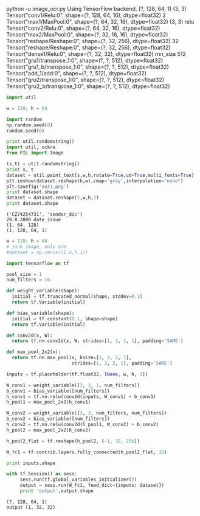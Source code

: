 python -u image_ocr.py 
Using TensorFlow backend.
(?, 128, 64, 1)
(3, 3)
Tensor("conv1/Relu:0", shape=(?, 128, 64, 16), dtype=float32)
2
Tensor("max1/MaxPool:0", shape=(?, 64, 32, 16), dtype=float32)
(3, 3)
relu
Tensor("conv2/Relu:0", shape=(?, 64, 32, 16), dtype=float32)
Tensor("max2/MaxPool:0", shape=(?, 32, 16, 16), dtype=float32)
Tensor("reshape/Reshape:0", shape=(?, 32, 256), dtype=float32)
32
Tensor("reshape/Reshape:0", shape=(?, 32, 256), dtype=float32)
Tensor("dense1/Relu:0", shape=(?, 32, 32), dtype=float32)
rnn_size 512
Tensor("gru1/transpose_1:0", shape=(?, ?, 512), dtype=float32)
Tensor("gru1_b/transpose_1:0", shape=(?, ?, 512), dtype=float32)
Tensor("add_1/add:0", shape=(?, ?, 512), dtype=float32)
Tensor("gru2/transpose_1:0", shape=(?, ?, 512), dtype=float32)
Tensor("gru2_b/transpose_1:0", shape=(?, ?, 512), dtype=float32)




```python
import util

w = 128; h = 64

import random
np.random.seed(0)
random.seed(0)

print util.randomstring()
import util, ockre
from PIL import Image

(s,t) = util.randomstring()
print s, t
dataset = util.paint_text(s,w,h,rotate=True,ud=True,multi_fonts=True)
plt.imshow(dataset.reshape(h,w),cmap='gray',interpolation="none")
plt.savefig('out1.png')
print dataset.shape
dataset = dataset.reshape(1,w,h,1)
print dataset.shape
```

```text
('CZ74254731', 'sender_dic')
29.8.2000 date_issue
(1, 64, 128)
(1, 128, 64, 1)
```

```python
w = 128; h = 64
# junk image, only one
#dataset = np.zeros((1,w,h,1))

import tensorflow as tf

pool_size = 1
num_filters = 16

def weight_variable(shape):
  initial = tf.truncated_normal(shape, stddev=0.1)
  return tf.Variable(initial)

def bias_variable(shape):
  initial = tf.constant(0.1, shape=shape)
  return tf.Variable(initial)

def conv2d(x, W):
  return tf.nn.conv2d(x, W, strides=[1, 1, 1, 1], padding='SAME')

def max_pool_2x2(x):
  return tf.nn.max_pool(x, ksize=[1, 2, 2, 1],
                        strides=[1, 2, 2, 1], padding='SAME')

inputs = tf.placeholder(tf.float32, [None, w, h, 1])

W_conv1 = weight_variable([3, 3, 1, num_filters])
b_conv1 = bias_variable([num_filters])
h_conv1 = tf.nn.relu(conv2d(inputs, W_conv1) + b_conv1)
h_pool1 = max_pool_2x2(h_conv1)

W_conv2 = weight_variable([3, 3, num_filters, num_filters])
b_conv2 = bias_variable([num_filters])
h_conv2 = tf.nn.relu(conv2d(h_pool1, W_conv2) + b_conv2)
h_pool2 = max_pool_2x2(h_conv2)

h_pool2_flat = tf.reshape(h_pool2, [-1, 32, 256])

W_fc1 = tf.contrib.layers.fully_connected(h_pool2_flat, 32)

print inputs.shape

with tf.Session() as sess:
     sess.run(tf.global_variables_initializer())
     output = sess.run(W_fc1, feed_dict={inputs: dataset})
     print 'output',output.shape
```

```text
(?, 128, 64, 1)
output (1, 32, 32)
```











